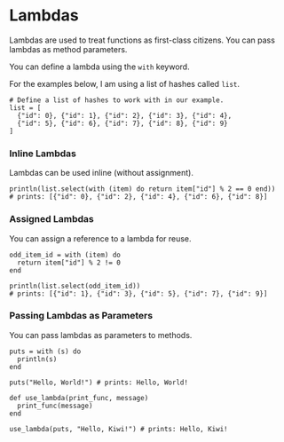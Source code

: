 # Lambdas

Lambdas are used to treat functions as first-class citizens. You can pass lambdas as method parameters.

You can define a lambda using the `with` keyword.

For the examples below, I am using a list of hashes called `list`.

```kiwi
# Define a list of hashes to work with in our example.
list = [
  {"id": 0}, {"id": 1}, {"id": 2}, {"id": 3}, {"id": 4},
  {"id": 5}, {"id": 6}, {"id": 7}, {"id": 8}, {"id": 9}
]
```

### Inline Lambdas

Lambdas can be used inline (without assignment).

```kiwi
println(list.select(with (item) do return item["id"] % 2 == 0 end))
# prints: [{"id": 0}, {"id": 2}, {"id": 4}, {"id": 6}, {"id": 8}]
```

### Assigned Lambdas

You can assign a reference to a lambda for reuse.

```kiwi
odd_item_id = with (item) do
  return item["id"] % 2 != 0
end

println(list.select(odd_item_id))
# prints: [{"id": 1}, {"id": 3}, {"id": 5}, {"id": 7}, {"id": 9}]
```

### Passing Lambdas as Parameters

You can pass lambdas as parameters to methods.

```kiwi
puts = with (s) do
  println(s)
end

puts("Hello, World!") # prints: Hello, World!

def use_lambda(print_func, message)
  print_func(message)
end

use_lambda(puts, "Hello, Kiwi!") # prints: Hello, Kiwi!
```
